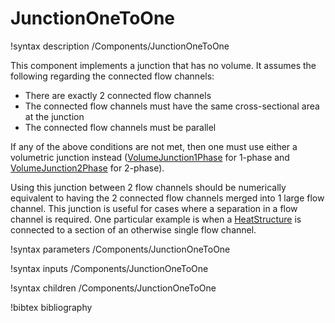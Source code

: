 # JunctionOneToOne

!syntax description /Components/JunctionOneToOne

This component implements a junction that has no volume. It assumes the following
regarding the connected flow channels:

- There are exactly 2 connected flow channels
- The connected flow channels must have the same cross-sectional area at the junction
- The connected flow channels must be parallel

If any of the above conditions are not met, then one must use either a volumetric junction
instead ([VolumeJunction1Phase](/VolumeJunction1Phase.md) for 1-phase and [VolumeJunction2Phase](/VolumeJunction2Phase.md)
for 2-phase).

Using this junction between 2 flow channels should be numerically equivalent to having
the 2 connected flow channels merged into 1 large flow channel. This junction is useful
for cases where a separation in a flow channel is required. One particular example is
when a [HeatStructure](/HeatStructure.md) is connected to a section of an otherwise
single flow channel.

!syntax parameters /Components/JunctionOneToOne

!syntax inputs /Components/JunctionOneToOne

!syntax children /Components/JunctionOneToOne

!bibtex bibliography
